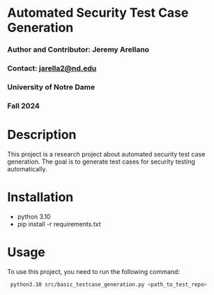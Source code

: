 # Automated Security Test Case Generation
### Author and Contributor: Jeremy Arellano
### Contact: jarella2@nd.edu
### University of Notre Dame
### Fall 2024

# Description
This project is a research project about automated security test case generation. The goal is to generate test cases for security testing automatically.

# Installation
- python 3.10
- pip install -r requirements.txt

# Usage
To use this project, you need to run the following command:
``` bash
 python3.10 src/basic_testcase_generation.py <path_to_test_repo> 
```

